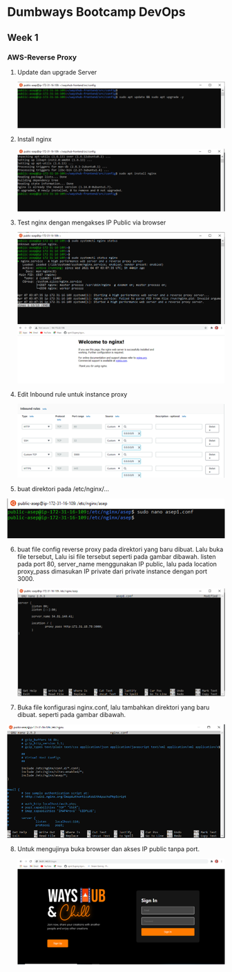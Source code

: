 # Dumbways Bootcamp DevOps
## Week 1
### AWS-Reverse Proxy


1. Update dan upgrade Server
   
   ![1](https://github.com/asepboy/bootcamp-dumbways/blob/main/week%201/AWS%20-%20Reverse%20Proxy/img/1.PNG)

2. Install nginx
   
   ![2](https://github.com/asepboy/bootcamp-dumbways/blob/main/week%201/AWS%20-%20Reverse%20Proxy/img/2.PNG)

3. Test nginx dengan mengakses IP Public via browser
   
   ![3](https://github.com/asepboy/bootcamp-dumbways/blob/main/week%201/AWS%20-%20Reverse%20Proxy/img/3.PNG)
   ![4](https://github.com/asepboy/bootcamp-dumbways/blob/main/week%201/AWS%20-%20Reverse%20Proxy/img/4.PNG)

4. Edit Inbound rule untuk instance proxy 

    ![5](https://github.com/asepboy/bootcamp-dumbways/blob/main/week%201/AWS%20-%20Reverse%20Proxy/img/5.PNG)
    
5.  buat direktori pada /etc/nginx/...
   
   ![5](https://github.com/asepboy/bootcamp-dumbways/blob/main/week%201/AWS%20-%20Reverse%20Proxy/img/6.PNG)

6. buat file config reverse proxy pada direktori yang baru dibuat. Lalu buka file tersebut, Lalu isi file tersebut seperti pada gambar dibawah. listen pada port 80, server_name menggunakan IP public, lalu pada location proxy_pass dimasukan IP private dari private instance dengan port 3000.
   
   ![6](https://github.com/asepboy/bootcamp-dumbways/blob/main/week%201/AWS%20-%20Reverse%20Proxy/img/7.PNG)

7.  Buka file konfigurasi nginx.conf, lalu tambahkan direktori yang baru dibuat. seperti pada gambar dibawah.
   
   ![7](https://github.com/asepboy/bootcamp-dumbways/blob/main/week%201/AWS%20-%20Reverse%20Proxy/img/8.PNG)

8. Untuk mengujinya buka browser dan akses IP public tanpa port.
   
   ![8](https://github.com/asepboy/bootcamp-dumbways/blob/main/week%201/AWS%20-%20Reverse%20Proxy/img/9.PNG)
